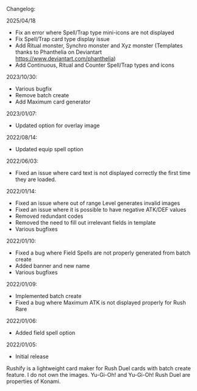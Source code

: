Changelog:

2025/04/18
- Fix an error where Spell/Trap type mini-icons are not displayed
- Fix Spell/Trap card type display issue
- Add Ritual monster, Synchro monster and Xyz monster (Templates thanks to Phanthelia on Deviantart https://www.deviantart.com/phanthelia)
- Add Continuous, Ritual and Counter Spell/Trap types and icons

2023/10/30:
- Various bugfix
- Remove batch create
- Add Maximum card generator

2023/01/07:
- Updated option for overlay image

2022/08/14:
- Updated equip spell option

2022/06/03:
- Fixed an issue where card text is not displayed correctly the first time they are loaded.

2022/01/14:
- Fixed an issue where out of range Level generates invalid images
- Fixed an issue where it is possible to have negative ATK/DEF values
- Removed redundant codes
- Removed the need to fill out irrelevant fields in template
- Various bugfixes

2022/01/10:
- Fixed a bug where Field Spells are not properly generated from batch create
- Added banner and new name
- Various bugfixes

2022/01/09:
- Implemented batch create
- Fixed a bug where Maximum ATK is not displayed properly for Rush Rare

2022/01/06:
- Added field spell option

2022/01/05:
- Initial release

Rushify is a lightweight card maker for Rush Duel cards with batch create feature. 
I do not own the images. Yu-Gi-Oh! and Yu-Gi-Oh! Rush Duel are properties of Konami.
